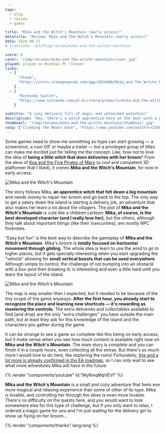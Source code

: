 ```yaml
---
tags:
  - blog
  - review
  - games

title: "Mika and the Witch's Mountain (early access)"
metatitle: "Review: Mika and the Witch's Mountain (early access)"
date: 2024-08-21
# translate: /pt/blog/review/mika-and-the-witchs-mountain

score: 8
cover: "/img/reviews/mika-and-the-witchs-mountain/cover.jpg"
played: played on Windows PC (Steam)
links:
  - [
      "Steam",
      "https://store.steampowered.com/app/1819460/Mika_and_The_Witchs_Mountain//?curator_clanid=44763507",
    ]
  - [
      "Nintendo Switch",
      "https://www.nintendo.com/pt-br/store/products/mika-and-the-witchs-mountain-switch/",
    ]

subtitle: "A cozy delivery full of magic and untouched potential"
description: "Hey, there's a witch apprentice here at the door with a package for you: a cozy delivery full of magic and untouched potential."
thumbnail: "/img/reviews/mika-and-the-witchs-mountain/thumbnail.jpg"
song: ["Climbing the Mount Gaun", "https://www.youtube.com/watch?v=ISUhQCiWpFA"]
---
```


Some games need to show me something so hype can start growing — a screenshot, a cool GIF or maybe a trailer — but a privileged group of titles can make me excited just for telling me the concept. Like, how not to love the idea of **being a little witch that does deliveries with her broom**? From the devs of [Koa and the Five Pirates of Mara](https://store.steampowered.com/app/1819450/Koa_and_the_Five_Pirates_of_Mara/) (a cool and competent 3D platformer that I liked), it comes **Mika and the Witch's Mountain**, for now in early access.

![Mika and the Witch's Mountain](/img/reviews/mika-and-the-witchs-mountain/characters.jpg)

The story follows Mika, **an apprentice witch that felt down a big mountain** and needs money to repair her broom and go back to the top. The only way to get a salary down the island is starting a delivery job, an adventure that also makes her learn a lot about the villagers. The plot of **Mika and the Witch's Mountain** is cute like a children cartoon: **Mika, of course, is the best developed character (and I really love her)**, but the others, although they talk about important things (like their insecurities), are mostly NPC footnotes.

"Easy but fun" is the best way to describe the gameplay of **Mika and the Witch's Mountain**. Mika's broom is **totally focused on horizontal movement through gliding**. The whole idea is learn to use the wind to go to higher places, but it gets specially interesting when you start upgrading the "vehicle" allowing for **small vertical boosts that can be used everywhere**. Although simple to control, the challenge of not bumping into an obstacle with a box (and then breaking it) is interesting and even a little hard until you learn the layout of the island.

![Mika and the Witch's Mountain](/img/reviews/mika-and-the-witchs-mountain/flying.jpg)

The map is way smaller then I expected, but it needed to be because of the tiny scope of the game anyways. **After the first hour, you already start to recognize the place and learning new shortcuts — it's rewarding as mastering the controls.** The extra deliveries and collectables available to find (and drop) are the only "extra challenges" you have outside the main path, but at least they ask for this knowledge of the island and the characters you gather during the game.

It can be strange to see a game so complete like this being on early access, but it make sense when you see how much content is available right now on **Mika and the Witch's Mountain**. The main story is complete and you can finish it in a couple hours, even collecting all the extras. But there's so much more I would love to do here, like exploring the ruins! Fortunately, [this and a lot more is already confirmed in the EA roadmap](https://store.steampowered.com/news/app/1819460/view/4253173037914599493), so I can only wait to see what more adventures Mika will have in the future.

{% render "components/youtube" id:"MyRmqMqVEVI" %}

**Mika and the Witch's Mountain** is a small and cozy adventure that feels eve more magical and relaxing experience than some of other of its type. Mika is lovable, and controlling her through the skies is even more lovable. There's no difficulty on the quests here, and you would want to look somewhere else for this type of challenge, but if you only want to relax, I ordered a magic game for you and I'm just waiting for the delivery girl to show up flying on her broom...

{% render "components/thanks" lang:lang %}
